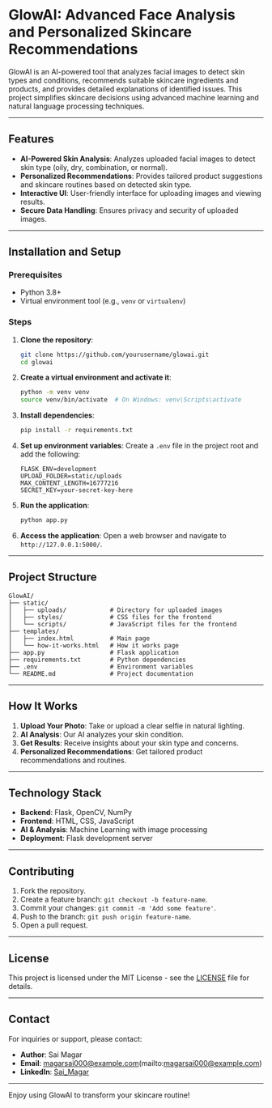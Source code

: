 # GlowAI: Advanced Face Analysis and Personalized Skincare Recommendations

GlowAI is an AI-powered tool that analyzes facial images to detect skin types and conditions, recommends suitable skincare ingredients and products, and provides detailed explanations of identified issues. This project simplifies skincare decisions using advanced machine learning and natural language processing techniques.

---

## Features

- **AI-Powered Skin Analysis**: Analyzes uploaded facial images to detect skin type (oily, dry, combination, or normal).
- **Personalized Recommendations**: Provides tailored product suggestions and skincare routines based on detected skin type.
- **Interactive UI**: User-friendly interface for uploading images and viewing results.
- **Secure Data Handling**: Ensures privacy and security of uploaded images.

---

## Installation and Setup

### Prerequisites
- Python 3.8+
- Virtual environment tool (e.g., `venv` or `virtualenv`)

### Steps
1. **Clone the repository**:
   ```bash
   git clone https://github.com/yourusername/glowai.git
   cd glowai
   ```

2. **Create a virtual environment and activate it**:
   ```bash
   python -m venv venv
   source venv/bin/activate  # On Windows: venv\Scripts\activate
   ```

3. **Install dependencies**:
   ```bash
   pip install -r requirements.txt
   ```

4. **Set up environment variables**:
   Create a `.env` file in the project root and add the following:
   ```env
   FLASK_ENV=development
   UPLOAD_FOLDER=static/uploads
   MAX_CONTENT_LENGTH=16777216
   SECRET_KEY=your-secret-key-here
   ```

5. **Run the application**:
   ```bash
   python app.py
   ```

6. **Access the application**:
   Open a web browser and navigate to `http://127.0.0.1:5000/`.

---

## Project Structure

```
GlowAI/
├── static/
│   ├── uploads/            # Directory for uploaded images
│   ├── styles/             # CSS files for the frontend
│   └── scripts/            # JavaScript files for the frontend
├── templates/
│   ├── index.html          # Main page
│   └── how-it-works.html   # How it works page
├── app.py                  # Flask application
├── requirements.txt        # Python dependencies
├── .env                    # Environment variables
└── README.md               # Project documentation
```

---

## How It Works

1. **Upload Your Photo**: Take or upload a clear selfie in natural lighting.
2. **AI Analysis**: Our AI analyzes your skin condition.
3. **Get Results**: Receive insights about your skin type and concerns.
4. **Personalized Recommendations**: Get tailored product recommendations and routines.

---

## Technology Stack

- **Backend**: Flask, OpenCV, NumPy
- **Frontend**: HTML, CSS, JavaScript
- **AI & Analysis**: Machine Learning with image processing
- **Deployment**: Flask development server

---

## Contributing

1. Fork the repository.
2. Create a feature branch: `git checkout -b feature-name`.
3. Commit your changes: `git commit -m 'Add some feature'`.
4. Push to the branch: `git push origin feature-name`.
5. Open a pull request.

---

## License

This project is licensed under the MIT License - see the [LICENSE](LICENSE) file for details.

---

## Contact

For inquiries or support, please contact:
- **Author**: Sai Magar
- **Email**: magarsai000@example.com(mailto:magarsai000@example.com)
- **LinkedIn**: [Sai_Magar](https://www.linkedin.com/in/sai-magar25/)

---

Enjoy using GlowAI to transform your skincare routine!
